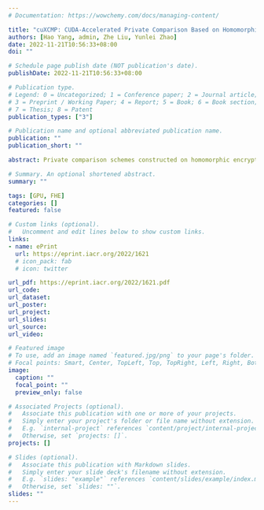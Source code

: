 ```yaml
---
# Documentation: https://wowchemy.com/docs/managing-content/

title: "cuXCMP: CUDA-Accelerated Private Comparison Based on Homomorphic Encryption"
authors: [Hao Yang, admin, Zhe Liu, Yunlei Zhao]
date: 2022-11-21T10:56:33+08:00
doi: ""

# Schedule page publish date (NOT publication's date).
publishDate: 2022-11-21T10:56:33+08:00

# Publication type.
# Legend: 0 = Uncategorized; 1 = Conference paper; 2 = Journal article;
# 3 = Preprint / Working Paper; 4 = Report; 5 = Book; 6 = Book section;
# 7 = Thesis; 8 = Patent
publication_types: ["3"]

# Publication name and optional abbreviated publication name.
publication: ""
publication_short: ""

abstract: Private comparison schemes constructed on homomorphic encryption offer the noninteractive, output expressive and parallelizable features, and have advantages in communication bandwidth and performance. In this paper, we propose cuXCMP, which allows negative and ﬂoat inputs, offers fully output expressive feature, and is more extensible and practical compared to XCMP (AsiaCCS 2018). Meanwhile, we introduce several memory-centric optimizations of the constant term extraction kernel tailored for CUDA-enabled GPUs. Firstly, we fully utilize the shared memory and present compact GPU implementations of NTT and INTT using a single block; Secondly, we fuse multiple kernels into one AKS kernel, which conducts the automorphism and key switching operation, and reduce the grid dimension for better resource usage, data access rate and synchronization. Thirdly, we precisely measure the IO latency and choose an appropriate number of CUDA streams to enable concurrent execution of independent operations, yielding a constant term extraction kernel with perfect latency hide, i.e., CTX. Combining these approaches, we boost the overall execution time to optimum level and the speedup ratio increases with the comparison scales. For one comparison, we speedup the AKS by 23.71$\times$, CTX by 15.58$\times$, and scheme by 1.83$\times$ (resp., 18.29$\times$, 11.75$\times$, and 1.42$\times$) compared to C (resp., AVX512) baselines, respectively. For 32 comparisons, our CTX and scheme implementations outperform the C (resp., AVX512) baselines by 112.00$\times$ and 1.99$\times$ (resp., 81.53$\times$ and 1.51$\times$).

# Summary. An optional shortened abstract.
summary: ""

tags: [GPU, FHE]
categories: []
featured: false

# Custom links (optional).
#   Uncomment and edit lines below to show custom links.
links:
- name: ePrint
  url: https://eprint.iacr.org/2022/1621
  # icon_pack: fab
  # icon: twitter

url_pdf: https://eprint.iacr.org/2022/1621.pdf
url_code:
url_dataset:
url_poster:
url_project:
url_slides:
url_source:
url_video:

# Featured image
# To use, add an image named `featured.jpg/png` to your page's folder. 
# Focal points: Smart, Center, TopLeft, Top, TopRight, Left, Right, BottomLeft, Bottom, BottomRight.
image:
  caption: ""
  focal_point: ""
  preview_only: false

# Associated Projects (optional).
#   Associate this publication with one or more of your projects.
#   Simply enter your project's folder or file name without extension.
#   E.g. `internal-project` references `content/project/internal-project/index.md`.
#   Otherwise, set `projects: []`.
projects: []

# Slides (optional).
#   Associate this publication with Markdown slides.
#   Simply enter your slide deck's filename without extension.
#   E.g. `slides: "example"` references `content/slides/example/index.md`.
#   Otherwise, set `slides: ""`.
slides: ""
---
```

